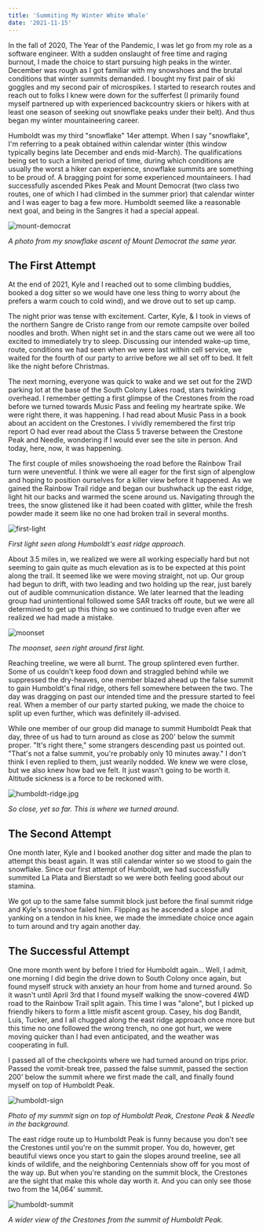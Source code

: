 ```yaml
---
title: 'Summiting My Winter White Whale'
date: '2021-11-15'
---
```


In the fall of 2020, The Year of the Pandemic, I was let go from my role as a software engineer. With a sudden onslaught of free time and raging burnout, I made the choice to start pursuing high peaks in the winter. December was rough as I got familiar with my snowshoes and the brutal conditions that winter summits demanded. I bought my first pair of ski goggles and my second pair of microspikes. I started to research routes and reach out to folks I knew were down for the sufferfest (I primarily found myself partnered up with experienced backcountry skiers or hikers with at least one season of seeking out snowflake peaks under their belt). And thus began my winter mountaineering career.

Humboldt was my third "snowflake" 14er attempt. When I say "snowflake", I'm referring to a peak obtained within calendar winter (this window typically begins late December and ends mid-March). The qualifications being set to such a limited period of time, during which conditions are usually the worst a hiker can experience, snowflake summits are something to be proud of. A bragging point for some experienced mountaineers. I had successfully ascended Pikes Peak and Mount Democrat (two class two routes, one of which I had climbed in the summer prior) that calendar winter and I was eager to bag a few more. Humboldt seemed like a reasonable next goal, and being in the Sangres it had a special appeal.

![mount-democrat](https://live.staticflickr.com/65535/51731522372_1b3c436175_k.jpg)

_A photo from my snowflake ascent of Mount Democrat the same year._

## The First Attempt

At the end of 2021, Kyle and I reached out to some climbing buddies, booked a dog sitter so we would have one less thing to worry about (he prefers a warm couch to cold wind), and we drove out to set up camp.

The night prior was tense with excitement. Carter, Kyle, & I took in views of the northern Sangre de Cristo range from our remote campsite over boiled noodles and broth. When night set in and the stars came out we were all too excited to immediately try to sleep. Discussing our intended wake-up time, route, conditions we had seen when we were last within cell service, we waited for the fourth of our party to arrive before we all set off to bed. It felt like the night before Christmas.

The next morning, everyone was quick to wake and we set out for the 2WD parking lot at the base of the South Colony Lakes road, stars twinkling overhead. I remember getting a first glimpse of the Crestones from the road before we turned towards Music Pass and feeling my heartrate spike. We were right there, it was happening. I had read about Music Pass in a book about an accident on the Crestones. I vividly remembered the first trip report O had ever read about the Class 5 traverse between the Crestone Peak and Needle, wondering if I would ever see the site in person. And today, here, now, it was happening.

The first couple of miles snowshoeing the road before the Rainbow Trail turn were uneventful. I think we were all eager for the first sign of alpenglow and hoping to position ourselves for a killer view before it happened. As we gained the Rainbow Trail ridge and began our bushwhack up the east ridge, light hit our backs and warmed the scene around us. Navigating through the trees, the snow glistened like it had been coated with glitter, while the fresh powder made it seem like no one had broken trail in several months.

![first-light](https://live.staticflickr.com/65535/51732591448_cbc12127da_k.jpg)

_First light seen along Humboldt's east ridge approach._

About 3.5 miles in, we realized we were all working especially hard but not seeming to gain quite as much elevation as is to be expected at this point along the trail. It seemed like we were moving straight, not up. Our group had begun to drift, with two leading and two holding up the rear, just barely out of audible communication distance. We later learned that the leading group had unintentional followed some SAR tracks off route, but we were all determined to get up this thing so we continued to trudge even after we realized we had made a mistake.

![moonset](https://live.staticflickr.com/65535/51732583708_ed244b2cf5_k.jpg)

_The moonset, seen right around first light._

Reaching treeline, we were all burnt. The group splintered even further. Some of us couldn't keep food down and straggled behind while we suppressed the dry-heaves, one member blazed ahead up the false summit to gain Humboldt's final ridge, others fell somewhere between the two. The day was dragging on past our intended time and the pressure started to feel real. When a member of our party started puking, we made the choice to split up even further, which was definitely ill-advised.

While one member of our group did manage to summit Humboldt Peak that day, three of us had to turn around as close as 200' below the summit proper. "It's right there," some strangers descending past us pointed out. "That's not a false summit, you're probably only 10 minutes away." I don't think I even replied to them, just wearily nodded. We knew we were close, but we also knew how bad we felt. It just wasn't going to be worth it. Altitude sickness is a force to be reckoned with.

![humboldt-ridge.jpg](https://live.staticflickr.com/65535/51732590893_34f1d33708_k.jpg)

_So close, yet so far. This is where we turned around._

## The Second Attempt

One month later, Kyle and I booked another dog sitter and made the plan to attempt this beast again. It was still calendar winter so we stood to gain the snowflake. Since our first attempt of Humboldt, we had successfully summited La Plata and Bierstadt so we were both feeling good about our stamina.

We got up to the same false summit block just before the final summit ridge and Kyle's snowshoe failed him. Flipping as he ascended a slope and yanking on a tendon in his knee, we made the immediate choice once again to turn around and try again another day.

## The Successful Attempt

One more month went by before I tried for Humboldt again... Well, I admit, one morning I did begin the drive down to South Colony once again, but found myself struck with anxiety an hour from home and turned around. So it wasn't until April 3rd that I found myself walking the snow-covered 4WD road to the Rainbow Trail split again. This time I was "alone", but I picked up friendly hikers to form a little misfit ascent group. Casey, his dog Bandit, Luis, Tucker, and I all chugged along the east ridge approach once more but this time no one followed the wrong trench, no one got hurt, we were moving quicker than I had even anticipated, and the weather was cooperating in full.

I passed all of the checkpoints where we had turned around on trips prior. Passed the vomit-break tree, passed the false summit, passed the section 200' below the summit where we first made the call, and finally found myself on top of Humboldt Peak.

![humboldt-sign](https://live.staticflickr.com/65535/51732592028_0bc574b2d5_k.jpg)

_Photo of my summit sign on top of Humboldt Peak, Crestone Peak & Needle in the background._

The east ridge route up to Humboldt Peak is funny because you don't see the Crestones until you're on the summit proper. You do, however, get beautiful views once you start to gain the slopes around treeline, see all kinds of wildlife, and the neighboring Centennials show off for you most of the way up. But when you're standing on the summit block, the Crestones are the sight that make this whole day worth it. And you can only see those two from the 14,064' summit.

![humboldt-summit](https://live.staticflickr.com/65535/51732341796_bb50b9b797_k.jpg)

_A wider view of the Crestones from the summit of Humboldt Peak._
